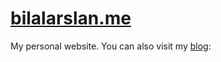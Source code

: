 # [bilalarslan.me](http://bilalarslan.me)

My personal website. You can also visit my [blog](http://bilalarslan.me/blog):